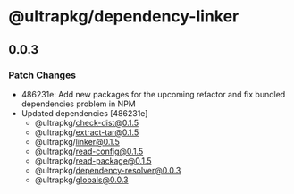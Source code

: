# @ultrapkg/dependency-linker

## 0.0.3

### Patch Changes

- 486231e: Add new packages for the upcoming refactor and fix bundled dependencies problem in NPM
- Updated dependencies [486231e]
  - @ultrapkg/check-dist@0.1.5
  - @ultrapkg/extract-tar@0.1.5
  - @ultrapkg/linker@0.1.5
  - @ultrapkg/read-config@0.1.5
  - @ultrapkg/read-package@0.1.5
  - @ultrapkg/dependency-resolver@0.0.3
  - @ultrapkg/globals@0.0.3
